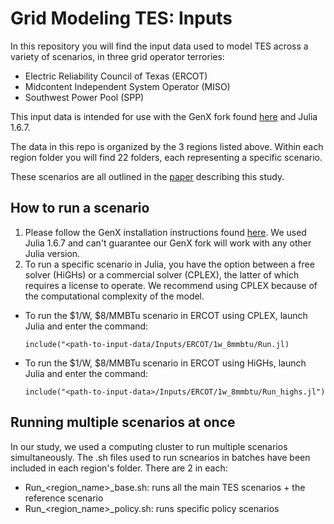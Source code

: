 # Grid Modeling TES: Inputs
In this repository you will find the input data used to model TES across a variety of scenarios, in three grid operator terrories:

- Electric Reliability Council of Texas (ERCOT)
- Midcontent Independent System Operator (MISO)
- Southwest Power Pool (SPP)

This input data is intended for use with the GenX fork found [here](https://github.com/Grid-modeling-TES/GenX.jl) and Julia 1.6.7.

The data in this repo is organized by the 3 regions listed above. Within each region folder you will find 22 folders, each representing a specific scenario.

These scenarios are all outlined in the [paper]() describing this study.

## How to run a scenario
1. Please follow the GenX installation instructions found [here](https://github.com/Grid-modeling-TES/GenX.jl). We used Julia 1.6.7 and can't guarantee our GenX fork will work with any other Julia version.
2. To run a specific scenario in Julia, you have the option between a free solver (HiGHs) or a commercial solver (CPLEX), the latter of which requires a license to operate. We recommend using CPLEX because of the computational complexity of the model.
  - To run the $1/W, $8/MMBTu scenario in ERCOT using CPLEX, launch Julia and enter the command:
    ```
    include("<path-to-input-data/Inputs/ERCOT/1w_8mmbtu/Run.jl)
    ```
  - To run the $1/W, $8/MMBTu scenario in ERCOT using HiGHs, launch Julia and enter the command:
    ```
    include("<path-to-input-data>/Inputs/ERCOT/1w_8mmbtu/Run_highs.jl")
    ```

## Running multiple scenarios at once
In our study, we used a computing cluster to run multiple scenarios simultaneously. The .sh files used to run scnearios in batches have been included in each region's folder. There are 2 in each:
- Run_<region_name>_base.sh: runs all the main TES scenarios + the reference scenario
- Run_<region_name>_policy.sh: runs specific policy scenarios

